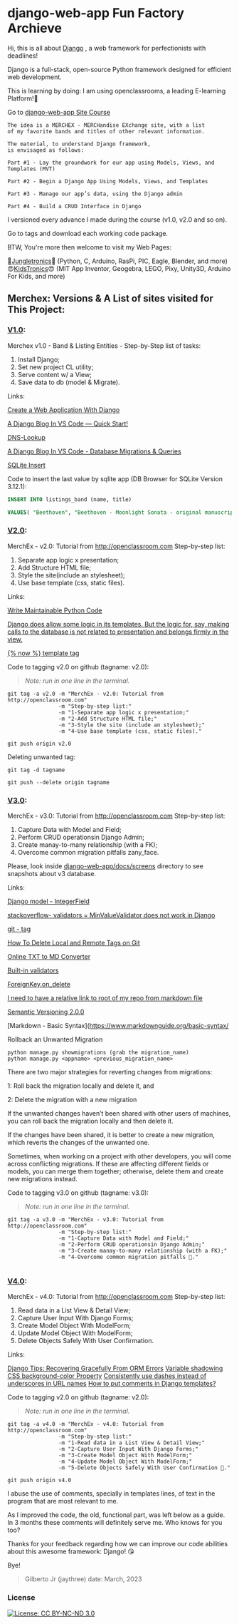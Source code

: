 # django-web-app Fun Factory Archieve
Hi, this is all about [Django](https://www.djangoproject.com/) , a web framework for perfectionists with deadlines!

Django is a full-stack, open-source Python framework designed for efficient web development.

This is learning by doing: I am using openclassrooms, a leading E-learning Platform!:rocket:

Go to 
[django-web-app Site Course](https://openclassrooms.com/en/courses/6967196-create-a-web-application-with-django)
```	
The idea is a MERCHEX - MERCHandise EXchange site, with a list 
of my favorite bands and titles of other relevant information.

The material, to understand Django framework,
is envisaged as follows:

Part #1 - Lay the groundwork for our app using Models, Views, and Templates (MVT)
	
Part #2 - Begin a Django App Using Models, Views, and Templates

Part #3 - Manage our app’s data, using the Django admin

Part #4 - Build a CRUD Interface in Django

```

I versioned every advance I made during the course (v1.0, v2.0 and so on).

Go to tags and download each working code package.

BTW, You're more then welcome to visit my Web Pages: 

🤩️[Jungletronics](https://medium.com/jungletronics)🤩️ (Python, C, Arduino, RasPi, PIC, Eagle, Blender, and more) 😍️[KidsTronics](https://medium.com/kidstronics)😍️ (MIT App Inventor, Geogebra, LEGO, Pixy, Unity3D, Arduino For Kids, and more)


## Merchex: Versions & A List of sites visited for This Project:

### [V1.0](/../../tags/):

Merchex v1.0 - Band & Listing Entities - 
Step-by-Step list of tasks:
<ol>
    <li>Install Django; </li>
    <li>Set new project CL utility; </li>
    <li>Serve content w/ a View; </li>
    <li>Save data to db (model & Migrate).</li>
</ol>

Links:

[Create a Web Application With Django](https://openclassrooms.com/en/courses/6967196-create-a-web-application-with-django)

[A Django Blog In VS Code — Quick Start!](https://medium.com/jungletronics/a-django-blog-in-vs-code-fb23335d9196)

[DNS-Lookup](https://dns-lookup.com/)

[A Django Blog In VS Code - Database Migrations & Queries](https://medium.com/jungletronics/a-django-blog-in-vs-code-a36fa085ea11)

[SQLite Insert](https://www.sqlitetutorial.net/sqlite-insert/)

Code to insert the last value by sqlite app (DB Browser for SQLite Version 3.12.1):

```sql
INSERT INTO listings_band (name, title)

VALUES( "Beethoven", "Beethoven - Moonlight Sonata - original manuscript EXTREMELY RARE.");
```

### [V2.0](/../../tags/):

MerchEx - v2.0: Tutorial from http://openclassroom.com
      Step-by-step list:
<ol>
    <li>Separate app logic x presentation;</li>
    <li>Add Structure HTML file;</li>
    <li>Style the site(include an stylesheet);</li>
    <li>Use base template (css, static files).</li>
</ol>

Links:

[Write Maintainable Python Code](https://openclassrooms.com/en/courses/6900866-write-maintainable-python-code/7010031-s-for-the-single-responsibility-principle)

[Django does allow some logic in its templates. But the logic for, say, making calls to the database is not related to presentation and belongs firmly in the view.](https://docs.djangoproject.com/en/3.1/misc/design-philosophies/#separate-logic-from-presentation)

[\{\% now \%\}  template tag](https://docs.djangoproject.com/en/4.1/ref/templates/builtins/#now)

Code to tagging v2.0 on github (tagname: v2.0):
> *Note: run in one line in the terminal.*

```shell
git tag -a v2.0 -m "MerchEx - v2.0: Tutorial from http://openclassroom.com" 
                -m "Step-by-step list:" 
                -m "1-Separate app logic x presentation;" 
                -m "2-Add Structure HTML file;" 
                -m "3-Style the site (include an stylesheet);" 
                -m "4-Use base template (css, static files)."

git push origin v2.0
```

Deleting unwanted tag:

```shell
git tag -d tagname

git push --delete origin tagname
```

### [V3.0](/../../tags/):

MerchEx - v3.0: Tutorial from http://openclassroom.com
      Step-by-step list:
<ol>
    <li>Capture Data with Model and Field;</li>
    <li>Perform CRUD operationsin Django Admin;</li>
    <li>Create manay-to-many relationship (with a FK);</li>
    <li>Overcome common migration pitfalls zany_face.</li>
</ol>

Please, look inside [django-web-app/docs/screens](docs/screens/) directory to see snapshots about v3 database.

Links:

[Django model - IntegerField](https://docs.djangoproject.com/en/4.1/ref/models/fields/#integerfield)

[stackoverflow- validators = MinValueValidator does not work in Django](https://stackoverflow.com/questions/44022056/validators-minvaluevalidator-does-not-work-in-django)

[git - tag](https://git-scm.com/docs/git-tag)

[How To Delete Local and Remote Tags on Git](https://devconnected.com/how-to-delete-local-and-remote-tags-on-git/)

[Online TXT to MD Converter ](https://products.groupdocs.app/viewer/total)

[Built-in validators](https://docs.djangoproject.com/en/4.1/ref/validators/#built-in-validators)

[ForeignKey.on_delete](https://docs.djangoproject.com/en/3.2/ref/models/fields/#django.db.models.ForeignKey.on_delete)

[I need to have a relative link to root of my repo from markdown file](https://stackoverflow.com/questions/40422790/relative-link-to-repos-root-from-markdown-file)

[Semantic Versioning 2.0.0](https://semver.org/)

[Markdown - Basic Syntax](https://www.markdownguide.org/basic-syntax/

Rollback an Unwanted Migration
```shell
python manage.py showmigrations (grab the migration_name)
python manage.py <appname> <previous_migration_name>
```

There are two major strategies for reverting changes from migrations: 

1: Roll back the migration locally and delete it, and

2: Delete the migration with a new migration

If the unwanted changes haven’t been shared with other users of machines, you can roll back the migration locally and then delete it.

If the changes have been shared, it is better to create a new migration, which reverts the changes of the unwanted one.

Sometimes, when working on a project with other developers, you will come across conflicting migrations. If these are affecting different fields or models, you can merge them together; otherwise, delete them and create new migrations instead. 

Code to tagging v3.0 on github (tagname: v3.0):
> *Note: run in one line in the terminal.*

```shell
git tag -a v3.0 -m "MerchEx - v3.0: Tutorial from http://openclassroom.com" 
                -m "Step-by-step list:" 
                -m "1-Capture Data with Model and Field;" 
                -m "2-Perform CRUD operationsin Django Admin;" 
                -m "3-Create manay-to-many relationship (with a FK);" 
                -m "4-Overcome common migration pitfalls 🤪️."


```
### [V4.0](/../../tags/):

MerchEx - v4.0: Tutorial from http://openclassroom.com
      Step-by-step list:
<ol>
    <li>Read data in a List View & Detail View;</li>
    <li>Capture User Input With Django Forms;</li>
    <li>Create Model Object With ModelForm;</li>
    <li>Update Model Object With ModelForm;</li>
    <li>Delete Objects Safely With User Confirmation.</li>
</ol>

Links:

[Django Tips: Recovering Gracefully From ORM Errors](https://www.valentinog.com/blog/orm-errors/)
[Variable shadowing](https://en.wikipedia.org/wiki/Variable_shadowing)
[CSS background-color Property](https://www.w3schools.com/cssref/pr_background-color.php)
[Consistently use dashes instead of underscores in URL names](https://code.djangoproject.com/ticket/25473)
[How to put comments in Django templates?](https://stackoverflow.com/questions/719915/how-to-put-comments-in-django-templates)

Code to tagging v2.0 on github (tagname: v2.0):
> *Note: run in one line in the terminal.*

```shell
git tag -a v4.0 -m "MerchEx - v4.0: Tutorial from http://openclassroom.com" 
                -m "Step-by-step list:" 
                -m "1-Read data in a List View & Detail View;" 
                -m "2-Capture User Input With Django Forms;" 
                -m "3-Create Model Object With ModelForm;" 
                -m "4-Update Model Object With ModelForm;"
                -m "5-Delete Objects Safely With User Confirmation 🤪️."

git push origin v4.0
```

I abuse the use of comments, specially in templates lines, of text in the program that are most relevant to me. 

As I improved the code, the old, functional part, was left below as a guide. In 3 months these comments will definitely serve me. Who knows for you too?

Thanks for your feedback regarding how we can improve our code abilities about this awesome framework: Django! 😘️


Bye!

> Gilberto Jr (jaythree)
> date: March, 2023

### License

[![License: CC BY-NC-ND 3.0](https://img.shields.io/badge/License-CC%20BY--NC--ND%203.0-lightgrey.svg)](https://creativecommons.org/licenses/by-nc-nd/3.0/)
